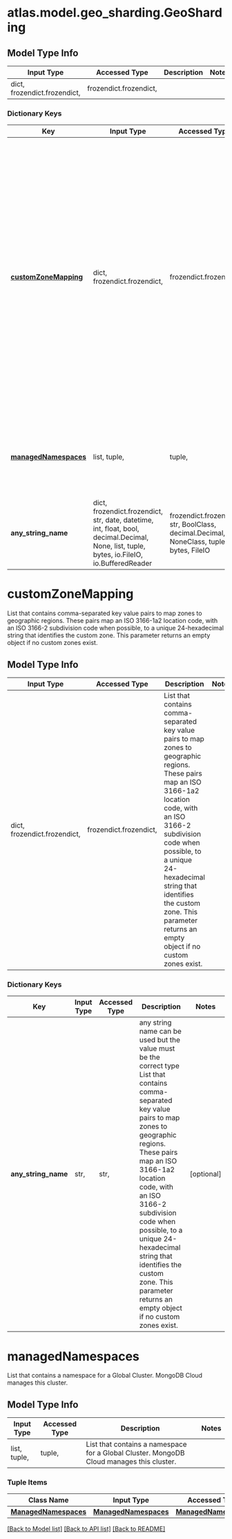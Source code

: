 # atlas.model.geo_sharding.GeoSharding

## Model Type Info
Input Type | Accessed Type | Description | Notes
------------ | ------------- | ------------- | -------------
dict, frozendict.frozendict,  | frozendict.frozendict,  |  | 

### Dictionary Keys
Key | Input Type | Accessed Type | Description | Notes
------------ | ------------- | ------------- | ------------- | -------------
**[customZoneMapping](#customZoneMapping)** | dict, frozendict.frozendict,  | frozendict.frozendict,  | List that contains comma-separated key value pairs to map zones to geographic regions. These pairs map an ISO 3166-1a2 location code, with an ISO 3166-2 subdivision code when possible, to a unique 24-hexadecimal string that identifies the custom zone.  This parameter returns an empty object if no custom zones exist. | [optional] 
**[managedNamespaces](#managedNamespaces)** | list, tuple,  | tuple,  | List that contains a namespace for a Global Cluster. MongoDB Cloud manages this cluster. | [optional] 
**any_string_name** | dict, frozendict.frozendict, str, date, datetime, int, float, bool, decimal.Decimal, None, list, tuple, bytes, io.FileIO, io.BufferedReader | frozendict.frozendict, str, BoolClass, decimal.Decimal, NoneClass, tuple, bytes, FileIO | any string name can be used but the value must be the correct type | [optional]

# customZoneMapping

List that contains comma-separated key value pairs to map zones to geographic regions. These pairs map an ISO 3166-1a2 location code, with an ISO 3166-2 subdivision code when possible, to a unique 24-hexadecimal string that identifies the custom zone.  This parameter returns an empty object if no custom zones exist.

## Model Type Info
Input Type | Accessed Type | Description | Notes
------------ | ------------- | ------------- | -------------
dict, frozendict.frozendict,  | frozendict.frozendict,  | List that contains comma-separated key value pairs to map zones to geographic regions. These pairs map an ISO 3166-1a2 location code, with an ISO 3166-2 subdivision code when possible, to a unique 24-hexadecimal string that identifies the custom zone.  This parameter returns an empty object if no custom zones exist. | 

### Dictionary Keys
Key | Input Type | Accessed Type | Description | Notes
------------ | ------------- | ------------- | ------------- | -------------
**any_string_name** | str,  | str,  | any string name can be used but the value must be the correct type List that contains comma-separated key value pairs to map zones to geographic regions. These pairs map an ISO 3166-1a2 location code, with an ISO 3166-2 subdivision code when possible, to a unique 24-hexadecimal string that identifies the custom zone.  This parameter returns an empty object if no custom zones exist. | [optional] 

# managedNamespaces

List that contains a namespace for a Global Cluster. MongoDB Cloud manages this cluster.

## Model Type Info
Input Type | Accessed Type | Description | Notes
------------ | ------------- | ------------- | -------------
list, tuple,  | tuple,  | List that contains a namespace for a Global Cluster. MongoDB Cloud manages this cluster. | 

### Tuple Items
Class Name | Input Type | Accessed Type | Description | Notes
------------- | ------------- | ------------- | ------------- | -------------
[**ManagedNamespaces**](ManagedNamespaces.md) | [**ManagedNamespaces**](ManagedNamespaces.md) | [**ManagedNamespaces**](ManagedNamespaces.md) |  | 

[[Back to Model list]](../../README.md#documentation-for-models) [[Back to API list]](../../README.md#documentation-for-api-endpoints) [[Back to README]](../../README.md)

